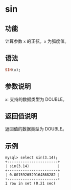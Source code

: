 # sin

## 功能

计算参数 `x` 的正弦，`x` 为弧度值。

## 语法

```Haskell
SIN(x);
```

## 参数说明

`x`: 支持的数据类型为 DOUBLE。

## 返回值说明

返回值的数据类型为 DOUBLE。

## 示例

```Plain Text
mysql> select sin(3.14);
+-----------------------+
| sin(3.14)             |
+-----------------------+
| 0.0015926529164868282 |
+-----------------------+
1 row in set (0.21 sec)
```
